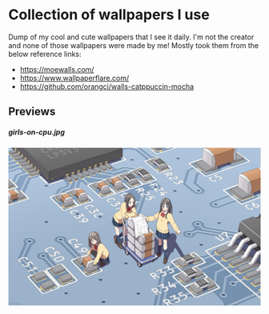 # Collection of wallpapers I use
Dump of my cool and cute wallpapers that I see it daily. I'm not the creator and none of those wallpapers were made by me! Mostly took them from the below reference links:

- https://moewalls.com/
- https://www.wallpaperflare.com/
- https://github.com/orangci/walls-catppuccin-mocha



## Previews

##### girls-on-cpu.jpg
![girls-on-cpu.jpg](https://raw.githubusercontent.com/GMkonan/wallpapers/main/girls-on-cpu.jpg)
